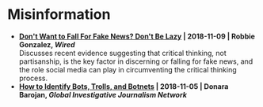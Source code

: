 # Misinformation

- **[Don't Want to Fall For Fake News? Don't Be Lazy](https://www.wired.com/story/dont-want-to-fall-for-fake-news-dont-be-lazy/) | 2018-11-09 | Robbie Gonzalez, _Wired_**<br/>Discusses recent evidence suggesting that critical thinking, not partisanship, is the key factor in discerning or falling for fake news, and the role social media can play in circumventing the critical thinking process.
- **[How to Identify Bots, Trolls, and Botnets](https://gijn.org/2018/11/05/how-to-identify-bots-trolls-and-botnets/) | 2018-11-05 | Donara Barojan, _Global Investigative Journalism Network_**
